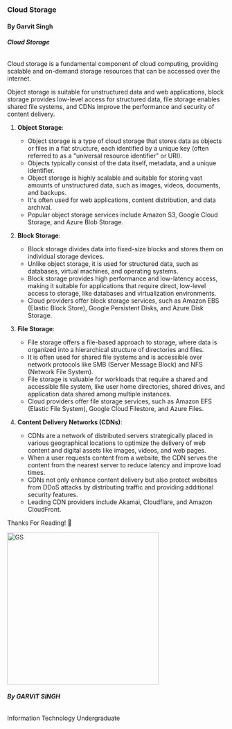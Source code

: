 ### Cloud Storage
#### By Garvit Singh

###### **Cloud Storage**
Cloud storage is a fundamental component of cloud computing, providing scalable and on-demand storage resources that can be accessed over the internet.

Object storage is suitable for unstructured data and web applications, block storage provides low-level access for structured data, file storage enables shared file systems, and CDNs improve the performance and security of content delivery. 

1. **Object Storage**:
	- Object storage is a type of cloud storage that stores data as objects or files in a flat structure, each identified by a unique key (often referred to as a "universal resource identifier" or URI). 
	- Objects typically consist of the data itself, metadata, and a unique identifier.
	- Object storage is highly scalable and suitable for storing vast amounts of unstructured data, such as images, videos, documents, and backups. 
	- It's often used for web applications, content distribution, and data archival.
	- Popular object storage services include Amazon S3, Google Cloud Storage, and Azure Blob Storage.

2. **Block Storage**:
	- Block storage divides data into fixed-size blocks and stores them on individual storage devices. 
	- Unlike object storage, it is used for structured data, such as databases, virtual machines, and operating systems.
	- Block storage provides high performance and low-latency access, making it suitable for applications that require direct, low-level access to storage, like databases and virtualization environments.
	- Cloud providers offer block storage services, such as Amazon EBS (Elastic Block Store), Google Persistent Disks, and Azure Disk Storage.

3. **File Storage**:
	- File storage offers a file-based approach to storage, where data is organized into a hierarchical structure of directories and files. 
	- It is often used for shared file systems and is accessible over network protocols like SMB (Server Message Block) and NFS (Network File System).
	- File storage is valuable for workloads that require a shared and accessible file system, like user home directories, shared drives, and application data shared among multiple instances.
	- Cloud providers offer file storage services, such as Amazon EFS (Elastic File System), Google Cloud Filestore, and Azure Files.

4. **Content Delivery Networks (CDNs)**:
	- CDNs are a network of distributed servers strategically placed in various geographical locations to optimize the delivery of web content and digital assets like images, videos, and web pages.
	- When a user requests content from a website, the CDN serves the content from the nearest server to reduce latency and improve load times.
	- CDNs not only enhance content delivery but also protect websites from DDoS attacks by distributing traffic and providing additional security features.
	- Leading CDN providers include Akamai, Cloudflare, and Amazon CloudFront.

Thanks For Reading! 💙

<img src="https://i.imgur.com/rOlCWgG.jpg" alt="GS" width="350"/>

###### **By GARVIT SINGH**
Information Technology Undergraduate
